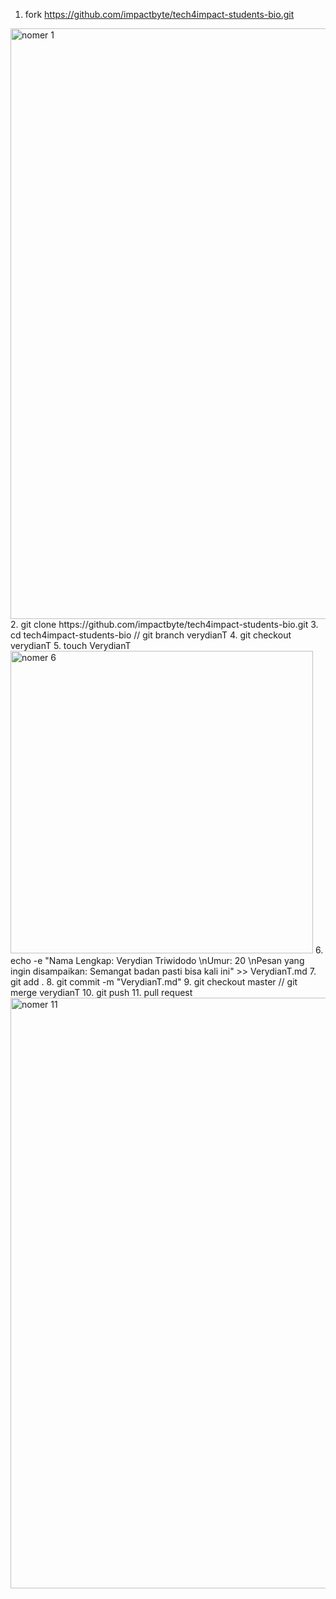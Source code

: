 1. fork https://github.com/impactbyte/tech4impact-students-bio.git
  <img width="945" alt="nomer 1" src="https://user-images.githubusercontent.com/87766711/134204715-fea34e0a-b540-4bee-9758-f68f837870be.png">
2. git clone https://github.com/impactbyte/tech4impact-students-bio.git
3. cd tech4impact-students-bio // git branch verydianT
4. git checkout verydianT
5. touch VerydianT
  <img width="484" alt="nomer 6" src="https://user-images.githubusercontent.com/87766711/134204741-cbc324b9-1bff-49af-8355-0ec3319cd86d.png">
6. echo -e "Nama Lengkap: Verydian Triwidodo \nUmur: 20 \nPesan yang ingin disampaikan: Semangat badan pasti bisa kali ini" >> VerydianT.md
7. git add .
8. git commit -m "VerydianT.md"
9. git checkout master // git merge verydianT
10. git push
11. pull request
  <img width="945" alt="nomer 11" src="https://user-images.githubusercontent.com/87766711/134204832-c7018c50-e001-448c-9eb0-79226bcb3045.png">
